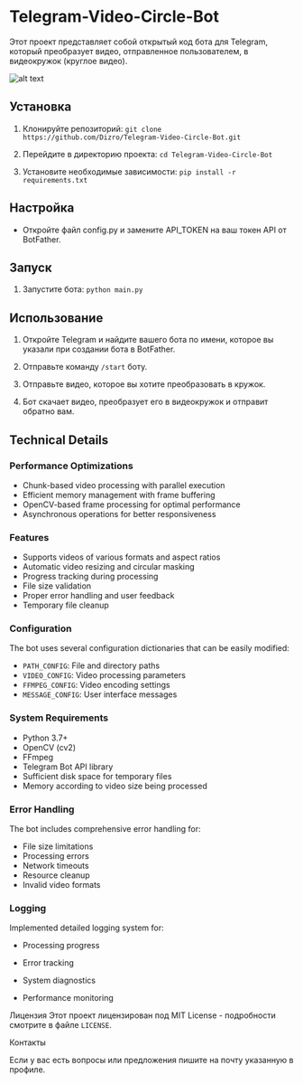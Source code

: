 # Telegram-Video-Circle-Bot
Этот проект представляет собой открытый код бота для Telegram, который преобразует видео, отправленное пользователем, в видеокружок (круглое видео).

![alt text](https://leonardo.osnova.io/7506e765-ca5c-53b2-abfa-d1f27f0e4102/-/preview/2100/-/format/webp/)

## Установка
1. Клонируйте репозиторий:
``` git clone https://github.com/Dizro/Telegram-Video-Circle-Bot.git ```

2. Перейдите в директорию проекта:
``` cd Telegram-Video-Circle-Bot ```

3. Установите необходимые зависимости:
``` pip install -r requirements.txt ```

## Настройка
* Откройте файл config.py и замените API_TOKEN на ваш токен API от BotFather.

## Запуск

1. Запустите бота:
``` python main.py ```

## Использование
1. Откройте Telegram и найдите вашего бота по имени, которое вы указали при создании бота в BotFather.
   
3. Отправьте команду `/start` боту.
   
5. Отправьте видео, которое вы хотите преобразовать в кружок.
   
7. Бот скачает видео, преобразует его в видеокружок и отправит обратно вам.

## Technical Details

### Performance Optimizations
- Chunk-based video processing with parallel execution
- Efficient memory management with frame buffering
- OpenCV-based frame processing for optimal performance
- Asynchronous operations for better responsiveness

### Features
- Supports videos of various formats and aspect ratios
- Automatic video resizing and circular masking
- Progress tracking during processing
- File size validation
- Proper error handling and user feedback
- Temporary file cleanup

### Configuration
The bot uses several configuration dictionaries that can be easily modified:
- `PATH_CONFIG`: File and directory paths
- `VIDEO_CONFIG`: Video processing parameters
- `FFMPEG_CONFIG`: Video encoding settings
- `MESSAGE_CONFIG`: User interface messages

### System Requirements
- Python 3.7+
- OpenCV (cv2)
- FFmpeg
- Telegram Bot API library
- Sufficient disk space for temporary files
- Memory according to video size being processed

### Error Handling
The bot includes comprehensive error handling for:
- File size limitations
- Processing errors
- Network timeouts
- Resource cleanup
- Invalid video formats

### Logging
Implemented detailed logging system for:
- Processing progress

- Error tracking
- System diagnostics
- Performance monitoring

Лицензия
Этот проект лицензирован под MIT License - подробности смотрите в файле `LICENSE`.

Контакты

Если у вас есть вопросы или предложения пишите на почту указанную в профиле.
